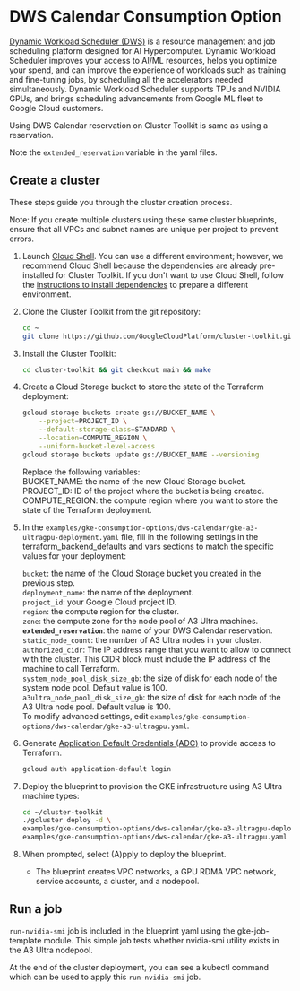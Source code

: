 # DWS Calendar Consumption Option

[Dynamic Workload Scheduler (DWS)](https://cloud.google.com/blog/products/compute/introducing-dynamic-workload-scheduler) is a resource management and job scheduling platform designed for AI Hypercomputer. Dynamic Workload Scheduler improves your access to AI/ML resources, helps you optimize your spend, and can improve the experience of workloads such as training and fine-tuning jobs, by scheduling all the accelerators needed simultaneously. Dynamic Workload Scheduler supports TPUs and NVIDIA GPUs, and brings scheduling advancements from Google ML fleet to Google Cloud customers.

Using DWS Calendar reservation on Cluster Toolkit is same as using a reservation.

Note the `extended_reservation` variable in the yaml files.

## Create a cluster
These steps guide you through the cluster creation process.

Note: If you create multiple clusters using these same cluster blueprints, ensure that all VPCs and subnet names are unique per project to prevent errors.

1. Launch [Cloud Shell](https://cloud.google.com/shell/docs/launching-cloud-shell). You can use a different environment; however, we recommend Cloud Shell because the dependencies are already pre-installed for Cluster Toolkit. If you don't want to use Cloud Shell, follow the [instructions to install dependencies](https://cloud.google.com/cluster-toolkit/docs/setup/install-dependencies) to prepare a different environment.

1. Clone the Cluster Toolkit from the git repository:

    ```sh
    cd ~
    git clone https://github.com/GoogleCloudPlatform/cluster-toolkit.git
    ```

1. Install the Cluster Toolkit:

    ```sh
    cd cluster-toolkit && git checkout main && make
    ```

1. Create a Cloud Storage bucket to store the state of the Terraform deployment:

    ```sh
    gcloud storage buckets create gs://BUCKET_NAME \
        --project=PROJECT_ID \
        --default-storage-class=STANDARD \
        --location=COMPUTE_REGION \
        --uniform-bucket-level-access
    gcloud storage buckets update gs://BUCKET_NAME --versioning
    ```

    Replace the following variables:\
    BUCKET_NAME: the name of the new Cloud Storage bucket.\
    PROJECT_ID: ID of the project where the bucket is being created.\
    COMPUTE_REGION: the compute region where you want to store the state of the Terraform deployment.

1. In the `examples/gke-consumption-options/dws-calendar/gke-a3-ultragpu-deployment.yaml` file, fill in the following settings in the terraform_backend_defaults and vars sections to match the specific values for your deployment:

    `bucket`: the name of the Cloud Storage bucket you created in the previous step.\
    `deployment_name`: the name of the deployment.\
    `project_id`: your Google Cloud project ID.\
    `region`: the compute region for the cluster.\
    `zone`: the compute zone for the node pool of A3 Ultra machines.\
    **`extended_reservation`**: the name of your DWS Calendar reservation.\
    `static_node_count`: the number of A3 Ultra nodes in your cluster.\
    `authorized_cidr`: The IP address range that you want to allow to connect with the cluster. This CIDR block must include the IP address of the machine to call Terraform.\
    `system_node_pool_disk_size_gb`: the size of disk for each node of the system node pool. Default value is 100.\
    `a3ultra_node_pool_disk_size_gb`: the size of disk for each node of the A3 Ultra node pool. Default value is 100.\
    To modify advanced settings, edit `examples/gke-consumption-options/dws-calendar/gke-a3-ultragpu.yaml`.

1. Generate [Application Default Credentials (ADC)](https://cloud.google.com/docs/authentication/provide-credentials-adc#google-idp) to provide access to Terraform.

    ```sh
    gcloud auth application-default login
    ```

1. Deploy the blueprint to provision the GKE infrastructure using A3 Ultra machine types:

    ```sh
    cd ~/cluster-toolkit
    ./gcluster deploy -d \
    examples/gke-consumption-options/dws-calendar/gke-a3-ultragpu-deployment.yaml \
    examples/gke-consumption-options/dws-calendar/gke-a3-ultragpu.yaml
    ```

1. When prompted, select (A)pply to deploy the blueprint.
   * The blueprint creates VPC networks, a GPU RDMA VPC network, service accounts, a cluster, and a nodepool.

## Run a job

`run-nvidia-smi` job is included in the blueprint yaml using the gke-job-template module. This simple job tests whether nvidia-smi utility exists in the A3 Ultra nodepool.

At the end of the cluster deployment, you can see a kubectl command which can be used to apply this `run-nvidia-smi` job.

